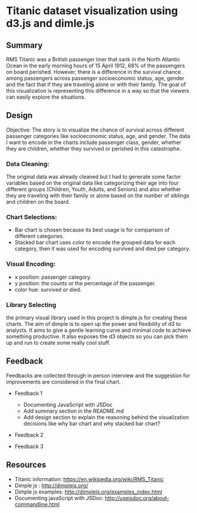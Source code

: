 # Titanic dataset visualization using d3.js and dimle.js

## Summary 
RMS Titanic was a British passenger liner that sank in the North Atlantic Ocean in the early morning hours of 15 April 1912, 68% of the passengers on board perished. However, there is a difference in the survival chance among passengers across passenger socioeconomic status, age, gender and the fact that if they are traveling alone or with their family.  The goal of this visualization is representing this difference in a way so that the viewers can easily explore the situations.

## Design 
Objective:
The story is to visualize the chance of survival across different passenger categories like socioeconomic status, age, and gender. The data I want to encode in the charts include passenger class, gender, whether they are children,  whether they survived or perished in this catastrophe.

### Data Cleaning:
The original data was already cleaned but I had to generate some factor variables based on the original data like categorizing their age into four different groups (Children, Youth, Adults, and Seniors) and also whether they are traveling with their family or alone based on the number of siblings and children on the board.

### Chart Selections:
* Bar chart is chosen because its best usage is for comparison of different categories. 
* Stacked bar chart uses color to encode the grouped data for each category, then it was used for encoding survived and died per category.


### Visual Encoding:
* x position: passenger category.
* y position: the counts or the percentage of the passenger. 
* color hue: survived or died.


### Library Selecting
the primary visual library used in this project is dimple.js for creating these charts. The aim of dimple is to open up the power and flexibility of d3 to analysts. It aims to give a gentle learning curve and minimal code to achieve something productive. It also exposes the d3 objects so you can pick them up and run to create some really cool stuff.

## Feedback
Feedbacks are collected through in person interview and the suggestion for improvements are considered in the final chart.

* Feedback 1
	* Documenting JavaScript with JSDoc
	* Add summary section in the README.md
	* Add design section to explain the reasoning behind the visualization decisions like why bar chart and why stacked bar chart?

* Feedback 2

* Feedback 3

## Resources 
* Titanic information: https://en.wikipedia.org/wiki/RMS_Titanic
* Dimple js : http://dimplejs.org/
* Dimple js examples: http://dimplejs.org/examples_index.html
* Documenting javaScript with JSDoc: http://usejsdoc.org/about-commandline.html
